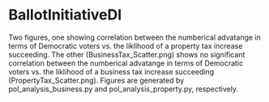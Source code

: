# BallotInitiativeDI

Two figures, one showing correlation between the numberical advatange in terms of Democratic voters vs. the liklihood of a property tax increase succeeding. The other (BusinessTax_Scatter.png) shows no significant correlation between the numberical advatange in terms of Democratic voters vs. the liklihood of a business tax increase succeeding (PropertyTax_Scatter.png). Figures are generated by pol_analysis_business.py and pol_analysis_property.py, respectively.

